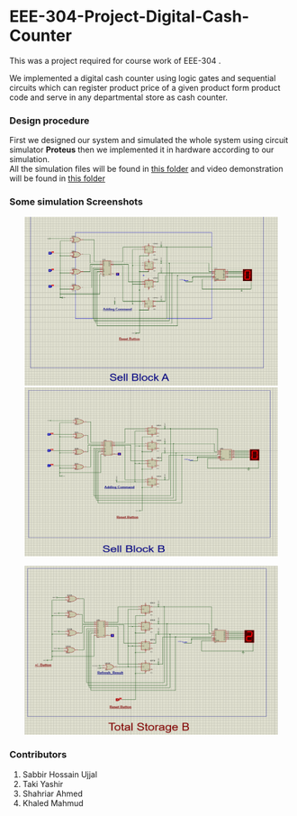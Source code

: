 # EEE-304-Project-Digital-Cash-Counter
This was a project required for course work of EEE-304 .

We implemented a digital cash counter using logic gates and sequential circuits which can register product price of a given product form product code and serve in any departmental store as cash counter.

### Design procedure
First we designed our system and simulated the whole system using circuit simulator **Proteus** then we implemented it in hardware according to our simulation. <br>
All the simulation files will be found in [this folder](./Proteus_simulation_files) and video demonstration will be found in [this folder](./Project%20Demonstration%20videos) 
### Some simulation Screenshots
<p align="center">
   <img src="./sell%20A.PNG" width="450" height="300"/>
   <img src="./sell%20B.PNG" width="450" height="300"/>
</p>

<p align="center">
   <img src="./storage%20B.PNG" width="450" height="300"/>
</p>

### Contributors
1. Sabbir Hossain Ujjal
2. Taki Yashir
3. Shahriar Ahmed
4. Khaled Mahmud
